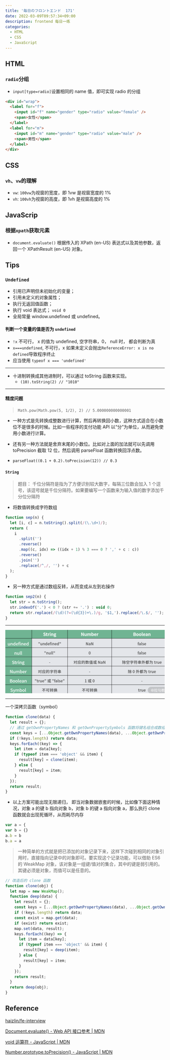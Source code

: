 ```yaml
---
title: '毎日のフロントエンド  171'
date: 2022-03-09T09:57:34+09:00
description: frontend 每日一练
categories:
  - HTML
  - CSS
  - JavaScript
---
```


## HTML

### `radio`分组

- `input[type=radio]`设置相同的 name 值，即可实现 radio 的分组

```html
<div id="wrap">
  <label for="f">
    <input id="f" name="gender" type="radio" value="female" />
    <span>女性</span>
  </label>
  <label for="m">
    <input id="m" name="gender" type="radio" value="male" />
    <span>男性</span>
  </label>
</div>
```

## CSS

### `vh`、`vw`的理解

- `vw`: `100vw`为视窗的宽度，即 1vw 是视窗宽度的 1%
- `vh`: `100vh`为视窗的高度，即 1vh 是视窗高度的 1%

## JavaScrip

### 根据`xpath`获取元素

- `document.evaluate()` 根据传入的 XPath (en-US) 表达式以及其他参数，返回一个 XPathResult (en-US) 对象。

## Tips

### `Undefined`

- 引用已声明但未初始化的变量；
- 引用未定义的对象属性；
- 执行无返回值函数；
- 执行 void 表达式； `void 0`
- 全局常量 window.undefined 或 undefined。

#### 判断一个变量的值是否为 `undefined`

- `!x` 不可行， x 的值为 undefined, 空字符串，0， null 时， 都会判断为真
- `x===undefined`, 不可行，x 如果未定义会抛出`ReferenceError: x is no defined`导致程序终止
- 应当使用 `typeof x === 'undefined'`

---

- 十进制转换成其他进制时，可以通过 toString 函数来实现。
  - `(10).toString(2) // "1010"`

---

#### 精度问题

> `Math.pow(Math.pow(5, 1/2), 2) // 5.000000000000001`

- 一种方式是先转换成整数进行计算，然后再转换回小数，这种方式适合在小数位不是很多的时候。比如一些程序的支付功能 API 以“分”为单位，从而避免使用小数进行计算。
- 还有另一种方法就是舍弃末尾的小数位。比如对上面的加法就可以先调用 toPrecision 截取 12 位，然后调用 parseFloat 函数转换回浮点数。

- `parseFloat((0.1 + 0.2).toPrecision(12)) // 0.3`

#### `String`

> 题目： 千位分隔符是指为了方便识别较大数字，每隔三位数会加入 1 个逗号，该逗号就是千位分隔符。如果要编写一个函数来为输入值的数字添加千分位分隔符

- 将数值转换成字符数组

```js
function sep(n) {
  let [i, c] = n.toString().split(/(\.\d+)/);
  return (
    i
      .split('')
      .reverse()
      .map((c, idx) => ((idx + 1) % 3 === 0 ? ',' + c : c))
      .reverse()
      .join('')
      .replace(/^,/, '') + c
  );
}
```

- 另一种方式是通过数组反转，从而变成从左到右操作

```js
function sep2(n) {
  let str = n.toString();
  str.indexOf('.') < 0 ? (str += '.') : void 0;
  return str.replace(/(\d)(?=(\d{3})+\.)/g, '$1,').replace(/\.$/, '');
}
```

---

![类型转换](type.png)

---

一个深拷贝函数（symbol）

```js
function clone(data) {
  let result = {};
  // 通过 getOwnPropertyNames 和 getOwnPropertySymbols 函数将键名组合成数组，然后进行遍历
  const keys = [...Object.getOwnPropertyNames(data), ...Object.getOwnPropertySymbols(data)];
  if (!keys.length) return data;
  keys.forEach((key) => {
    let item = data[key];
    if (typeof item === 'object' && item) {
      result[key] = clone(item);
    } else {
      result[key] = item;
    }
  });
  return result;
}
```

- 以上方案可能出现无限递归， 即当对象数据嵌套的时候，比如像下面这种情况，对象 a 的键 b 指向对象 b，对象 b 的键 a 指向对象 a，那么执行 clone 函数就会出现死循环，从而耗尽内存

```js
var a = {
var b = {}
a.b = b
b.a = a
```

> 一种简单的方式就是把已添加的对象记录下来，这样下次碰到相同的对象引用时，直接指向记录中的对象即可。要实现这个记录功能，可以借助 ES6 的 WeakMap 对象，该对象是一组键/值对的集合，其中的键是弱引用的。其键必须是对象，而值可以是任意的。

```js
// 改造后的 clone 函数
function clone(obj) {
  let map = new WeakMap();
  function deep(data) {
    let result = {};
    const keys = [...Object.getOwnPropertyNames(data), ...Object.getOwnPropertySymbols(data)];
    if (!keys.length) return data;
    const exist = map.get(data);
    if (exist) return exist;
    map.set(data, result);
    keys.forEach((key) => {
      let item = data[key];
      if (typeof item === 'object' && item) {
        result[key] = deep(item);
      } else {
        result[key] = item;
      }
    });
    return result;
  }
  return deep(obj);
}
```

## Reference

[haizlin/fe-interview](https://github.com/haizlin/fe-interview/blob/master/category/history.md)

[Document.evaluate() - Web API 接口参考 | MDN](https://developer.mozilla.org/zh-CN/docs/Web/API/Document/evaluate)

[void 运算符 - JavaScript | MDN](https://developer.mozilla.org/zh-CN/docs/Web/JavaScript/Reference/Operators/void)

[Number.prototype.toPrecision() - JavaScript | MDN](https://developer.mozilla.org/zh-CN/docs/Web/JavaScript/Reference/Global_Objects/Number/toPrecision)
